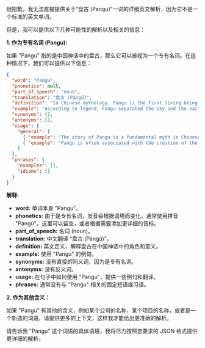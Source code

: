 很抱歉，我无法直接提供关于“盘古 (Pangu)”一词的详细英文解析，因为它不是一个标准的英文单词。

但是，我可以提供以下几种可能性的解析以及相关的信息：

**1. 作为专有名词 (Pangu):**

如果 "Pangu" 指的是中国神话中的盘古，那么它可以被视为一个专有名词。在这种情况下，我们可以提供以下信息：

```json
{
  "word": "Pangu",
  "phonetics": null, 
  "part_of_speech": "noun",
  "translation": "盘古 (Pángǔ)",
  "definition": "In Chinese mythology, Pangu is the first living being and the creator of all in some versions of Chinese mythology. He is often depicted as a giant separating the sky and the earth.",
  "example": "According to legend, Pangu separated the sky and the earth.",
  "synonyms": [],
  "antonyms": [],
  "usage": {
    "general": [
      { "example": "The story of Pangu is a fundamental myth in Chinese culture.", "translation": "盘古的故事是中国文化中的一个基本神话。" },
      { "example": "Pangu is often associated with the creation of the universe.", "translation": "盘古通常与宇宙的创造联系在一起。" }
    ]
  },
  "phrases": {
    "examples": [],
    "idioms": []
  }
}
```

**解释:**

*   **word:** 单词本身 "Pangu"。
*   **phonetics:**  由于是专有名词，发音会根据语境而变化，通常使用拼音 "Pángǔ"。这里可以留空，或者根据需要添加更详细的音标。
*   **part\_of\_speech:**  名词 (noun)。
*   **translation:**  中文翻译 "盘古 (Pángǔ)"。
*   **definition:**  英文定义，解释盘古在中国神话中的角色和意义。
*   **example:**  使用 "Pangu" 的例句。
*   **synonyms:**  没有直接的同义词，因为是专有名词。
*   **antonyms:** 没有反义词。
*   **usage:**  在句子中如何使用 "Pangu"，提供一些例句和翻译。
*   **phrases:**  通常没有与 "Pangu" 相关的固定短语或习语。

**2. 作为其他含义：**

如果 "Pangu" 有其他的含义，例如某个公司的名称，某个项目的名称，或者是一个新造的词语，请提供更多的上下文，这样我才能给出更准确的解析。

请告诉我 "Pangu" 这个词语的具体语境，我将尽力按照您要求的 JSON 格式提供更详细的解析。
 
